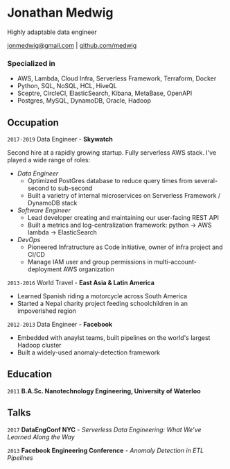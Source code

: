 # Jonathan Medwig
Highly adaptable data engineer

<div id="webaddress">
<a href="jonmedwig@gmail.com">jonmedwig@gmail.com</a>
| <a href="https://github.com/medwig">github.com/medwig</a>
</div>


### Specialized in

- AWS, Lambda, Cloud Infra, Serverless Framework, Terraform, Docker
- Python, SQL, NoSQL, HCL, HiveQL
- Sceptre, CircleCI, ElasticSearch, Kibana, MetaBase, OpenAPI
- Postgres, MySQL, DynamoDB, Oracle, Hadoop 


## Occupation

`2017-2019`
Data Engineer - __Skywatch__

Second hire at a rapidly growing startup. Fully serverless AWS stack. I've played a wide range of roles:
- *Data Engineer*
    - Optimized PostGres database to reduce query times from several-second to sub-second
    - Built a varietry of internal microservices on Serverless Framework / DynamoDB stack
- *Software Engineer*
    - Lead developer creating and maintaining our user-facing REST API
    - Built a metrics and log-centralization framework: python -> AWS lambda -> ElasticSearch
- *DevOps*
    - Pioneered Infratructure as Code initiative, owner of infra project and CI/CD
    - Manage IAM user and group permissions in multi-account-deployment AWS organization

`2013-2016`
World Travel - __East Asia & Latin America__

- Learned Spanish riding a motorcycle across South America
- Started a Nepal charity project feeding schoolchildren in an impoverished region

`2012-2013`
Data Engineer - __Facebook__

- Embedded with anaylst teams, built pipelines on the world's largest Hadoop cluster
- Built a widely-used anomaly-detection framework


## Education

`2011`
__B.A.Sc. Nanotechnology Engineering, University of Waterloo__


## Talks

`2017`
__DataEngConf NYC__ -
*Serverless Data Engineering: What We’ve Learned Along the Way*

`2013`
__Facebook Engineering Conference__ -
*Anomaly Detection in ETL Pipelines*

<!-- ### Footer

Last updated: April 2019 -->


